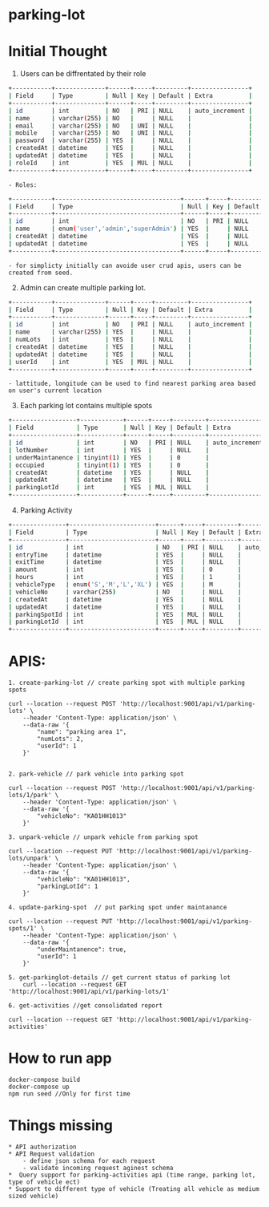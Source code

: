 # parking-lot
 
# Initial Thought
1. Users can be diffrentated by their role
```sh
+-----------+--------------+------+-----+---------+----------------+
| Field     | Type         | Null | Key | Default | Extra          |
+-----------+--------------+------+-----+---------+----------------+
| id        | int          | NO   | PRI | NULL    | auto_increment |
| name      | varchar(255) | NO   |     | NULL    |                |
| email     | varchar(255) | NO   | UNI | NULL    |                |
| mobile    | varchar(255) | NO   | UNI | NULL    |                |
| password  | varchar(255) | YES  |     | NULL    |                |
| createdAt | datetime     | YES  |     | NULL    |                |
| updatedAt | datetime     | YES  |     | NULL    |                |
| roleId    | int          | YES  | MUL | NULL    |                |
+-----------+--------------+------+-----+---------+----------------+
```
    - Roles:
```sh
+-----------+-----------------------------------+------+-----+---------+----------------+
| Field     | Type                              | Null | Key | Default | Extra          |
+-----------+-----------------------------------+------+-----+---------+----------------+
| id        | int                               | NO   | PRI | NULL    | auto_increment |
| name      | enum('user','admin','superAdmin') | YES  |     | NULL    |                |
| createdAt | datetime                          | YES  |     | NULL    |                |
| updatedAt | datetime                          | YES  |     | NULL    |                |
+-----------+-----------------------------------+------+-----+---------+----------------+
```
    - for simplicty initially can avoide user crud apis, users can be created from seed.

2. Admin can create multiple parking lot.
```sh
+-----------+--------------+------+-----+---------+----------------+
| Field     | Type         | Null | Key | Default | Extra          |
+-----------+--------------+------+-----+---------+----------------+
| id        | int          | NO   | PRI | NULL    | auto_increment |
| name      | varchar(255) | YES  |     | NULL    |                |
| numLots   | int          | YES  |     | NULL    |                |
| createdAt | datetime     | YES  |     | NULL    |                |
| updatedAt | datetime     | YES  |     | NULL    |                |
| userId    | int          | YES  | MUL | NULL    |                |
+-----------+--------------+------+-----+---------+----------------+
```

    - lattitude, longitude can be used to find nearest parking area based on user's current location

3. Each parking lot contains multiple spots
```sh
+------------------+------------+------+-----+---------+----------------+
| Field            | Type       | Null | Key | Default | Extra          |
+------------------+------------+------+-----+---------+----------------+
| id               | int        | NO   | PRI | NULL    | auto_increment |
| lotNumber        | int        | YES  |     | NULL    |                |
| underMaintanence | tinyint(1) | YES  |     | 0       |                |
| occupied         | tinyint(1) | YES  |     | 0       |                |
| createdAt        | datetime   | YES  |     | NULL    |                |
| updatedAt        | datetime   | YES  |     | NULL    |                |
| parkingLotId     | int        | YES  | MUL | NULL    |                |
+------------------+------------+------+-----+---------+----------------+
```

4. Parking Activity 
```sh
+---------------+------------------------+------+-----+---------+----------------+
| Field         | Type                   | Null | Key | Default | Extra          |
+---------------+------------------------+------+-----+---------+----------------+
| id            | int                    | NO   | PRI | NULL    | auto_increment |
| entryTime     | datetime               | YES  |     | NULL    |                |
| exitTime      | datetime               | YES  |     | NULL    |                |
| amount        | int                    | YES  |     | 0       |                |
| hours         | int                    | YES  |     | 1       |                |
| vehicleType   | enum('S','M','L','XL') | YES  |     | M       |                |
| vehicleNo     | varchar(255)           | NO   |     | NULL    |                |
| createdAt     | datetime               | YES  |     | NULL    |                |
| updatedAt     | datetime               | YES  |     | NULL    |                |
| parkingSpotId | int                    | YES  | MUL | NULL    |                |
| parkingLotId  | int                    | YES  | MUL | NULL    |                |
+---------------+------------------------+------+-----+---------+----------------+
```
    
    
# APIS:
    1. create-parking-lot // create parking spot with multiple parking spots
    
    curl --location --request POST 'http://localhost:9001/api/v1/parking-lots' \
        --header 'Content-Type: application/json' \
        --data-raw '{
            "name": "parking area 1",
            "numLots": 2,
            "userId": 1
        }'

    
    2. park-vehicle // park vehicle into parking spot

    curl --location --request POST 'http://localhost:9001/api/v1/parking-lots/1/park' \
        --header 'Content-Type: application/json' \
        --data-raw '{
            "vehicleNo": "KA01HH1013"
        }'

    3. unpark-vehicle // unpark vehicle from parking spot

    curl --location --request PUT 'http://localhost:9001/api/v1/parking-lots/unpark' \
        --header 'Content-Type: application/json' \
        --data-raw '{
            "vehicleNo": "KA01HH1013",
            "parkingLotId": 1
        }'

    4. update-parking-spot  // put parking spot under maintanance 

    curl --location --request PUT 'http://localhost:9001/api/v1/parking-spots/1' \
        --header 'Content-Type: application/json' \
        --data-raw '{
            "underMaintanence": true,
            "userId": 1
        }'  
    
    5. get-parkinglot-details // get current status of parking lot
        curl --location --request GET 'http://localhost:9001/api/v1/parking-lots/1'

    6. get-activities //get consolidated report

    curl --location --request GET 'http://localhost:9001/api/v1/parking-activities'

# How to run app
    docker-compose build
    docker-compose up
    npm run seed //Only for first time


# Things missing
    * API authorization
    * API Request validation
        - define json schema for each request 
        - validate incoming request aginest schema
    *  Query support for parking-activities api (time range, parking lot, type of vehicle ect)
    * Support to different type of vehicle (Treating all vehicle as medium sized vehicle)
